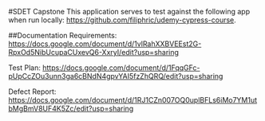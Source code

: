 #SDET Capstone
This application serves to test against the following app when run locally: 
https://github.com/filiphric/udemy-cypress-course.

##Documentation
Requirements:
https://docs.google.com/document/d/1vlRahXXBVEEst2G-RpxOd5NibUcupaCUxevQ6-XxryI/edit?usp=sharing

Test Plan:
https://docs.google.com/document/d/1FqqGFc-pUpCcZOu3unn3ga6cBNdN4gpvYAI5fzZhQRQ/edit?usp=sharing

Defect Report:
https://docs.google.com/document/d/1RJ1CZn007OQ0uplBFLs6iMo7YM1utbMgBmV8UF4K5Zc/edit?usp=sharing